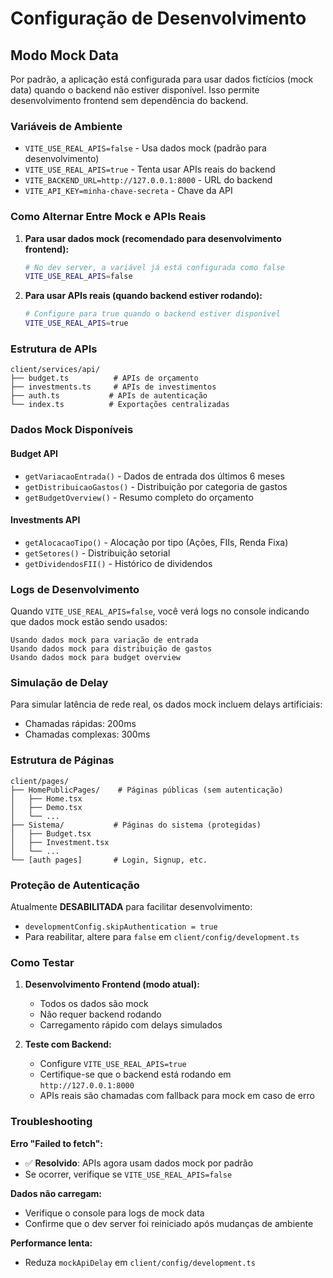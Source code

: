 # Configuração de Desenvolvimento

## Modo Mock Data

Por padrão, a aplicação está configurada para usar dados fictícios (mock data) quando o backend não estiver disponível. Isso permite desenvolvimento frontend sem dependência do backend.

### Variáveis de Ambiente

- `VITE_USE_REAL_APIS=false` - Usa dados mock (padrão para desenvolvimento)
- `VITE_USE_REAL_APIS=true` - Tenta usar APIs reais do backend
- `VITE_BACKEND_URL=http://127.0.0.1:8000` - URL do backend
- `VITE_API_KEY=minha-chave-secreta` - Chave da API

### Como Alternar Entre Mock e APIs Reais

1. **Para usar dados mock (recomendado para desenvolvimento frontend):**
   ```bash
   # No dev server, a variável já está configurada como false
   VITE_USE_REAL_APIS=false
   ```

2. **Para usar APIs reais (quando backend estiver rodando):**
   ```bash
   # Configure para true quando o backend estiver disponível
   VITE_USE_REAL_APIS=true
   ```

### Estrutura de APIs

```
client/services/api/
├── budget.ts          # APIs de orçamento
├── investments.ts     # APIs de investimentos  
├── auth.ts           # APIs de autenticação
└── index.ts          # Exportações centralizadas
```

### Dados Mock Disponíveis

#### Budget API
- `getVariacaoEntrada()` - Dados de entrada dos últimos 6 meses
- `getDistribuicaoGastos()` - Distribuição por categoria de gastos
- `getBudgetOverview()` - Resumo completo do orçamento

#### Investments API
- `getAlocacaoTipo()` - Alocação por tipo (Ações, FIIs, Renda Fixa)
- `getSetores()` - Distribuição setorial
- `getDividendosFII()` - Histórico de dividendos

### Logs de Desenvolvimento

Quando `VITE_USE_REAL_APIS=false`, você verá logs no console indicando que dados mock estão sendo usados:

```
Usando dados mock para variação de entrada
Usando dados mock para distribuição de gastos
Usando dados mock para budget overview
```

### Simulação de Delay

Para simular latência de rede real, os dados mock incluem delays artificiais:
- Chamadas rápidas: 200ms
- Chamadas complexas: 300ms

### Estrutura de Páginas

```
client/pages/
├── HomePublicPages/    # Páginas públicas (sem autenticação)
│   ├── Home.tsx
│   ├── Demo.tsx
│   └── ...
├── Sistema/           # Páginas do sistema (protegidas)
│   ├── Budget.tsx
│   ├── Investment.tsx
│   └── ...
└── [auth pages]       # Login, Signup, etc.
```

### Proteção de Autenticação

Atualmente **DESABILITADA** para facilitar desenvolvimento:
- `developmentConfig.skipAuthentication = true`
- Para reabilitar, altere para `false` em `client/config/development.ts`

### Como Testar

1. **Desenvolvimento Frontend (modo atual):**
   - Todos os dados são mock
   - Não requer backend rodando
   - Carregamento rápido com delays simulados

2. **Teste com Backend:**
   - Configure `VITE_USE_REAL_APIS=true`
   - Certifique-se que o backend está rodando em `http://127.0.0.1:8000`
   - APIs reais são chamadas com fallback para mock em caso de erro

### Troubleshooting

**Erro "Failed to fetch":**
- ✅ **Resolvido**: APIs agora usam dados mock por padrão
- Se ocorrer, verifique se `VITE_USE_REAL_APIS=false`

**Dados não carregam:**
- Verifique o console para logs de mock data
- Confirme que o dev server foi reiniciado após mudanças de ambiente

**Performance lenta:**
- Reduza `mockApiDelay` em `client/config/development.ts`
